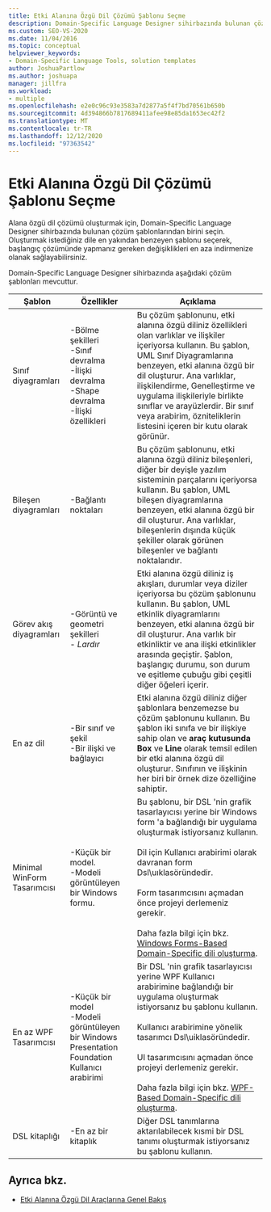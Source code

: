 ```yaml
---
title: Etki Alanına Özgü Dil Çözümü Şablonu Seçme
description: Domain-Specific Language Designer sihirbazında bulunan çözüm şablonlarından birini seçerek, etki alanına özgü dil çözümü oluşturmayı öğrenin.
ms.custom: SEO-VS-2020
ms.date: 11/04/2016
ms.topic: conceptual
helpviewer_keywords:
- Domain-Specific Language Tools, solution templates
author: JoshuaPartlow
ms.author: joshuapa
manager: jillfra
ms.workload:
- multiple
ms.openlocfilehash: e2e0c96c93e3583a7d2877a5f4f7bd70561b650b
ms.sourcegitcommit: 4d394866b7817689411afee98e85da1653ec42f2
ms.translationtype: MT
ms.contentlocale: tr-TR
ms.lasthandoff: 12/12/2020
ms.locfileid: "97363542"
---
```

# <a name="choosing-a-domain-specific-language-solution-template"></a>Etki Alanına Özgü Dil Çözümü Şablonu Seçme
Alana özgü dil çözümü oluşturmak için, Domain-Specific Language Designer sihirbazında bulunan çözüm şablonlarından birini seçin. Oluşturmak istediğiniz dile en yakından benzeyen şablonu seçerek, başlangıç çözümünde yapmanız gereken değişiklikleri en aza indirmenize olanak sağlayabilirsiniz.

 Domain-Specific Language Designer sihirbazında aşağıdaki çözüm şablonları mevcuttur.

|Şablon|Özellikler|Açıklama|
|-|-|-|
|Sınıf diyagramları|-Bölme şekilleri<br />-Sınıf devralma<br />-İlişki devralma<br />-Shape devralma<br />-İlişki özellikleri|Bu çözüm şablonunu, etki alanına özgü diliniz özellikleri olan varlıklar ve ilişkiler içeriyorsa kullanın. Bu şablon, UML Sınıf Diyagramlarına benzeyen, etki alanına özgü bir dil oluşturur. Ana varlıklar, ilişkilendirme, Genelleştirme ve uygulama ilişkileriyle birlikte sınıflar ve arayüzlerdir. Bir sınıf veya arabirim, özniteliklerin listesini içeren bir kutu olarak görünür.|
|Bileşen diyagramları|-Bağlantı noktaları|Bu çözüm şablonunu, etki alanına özgü diliniz bileşenleri, diğer bir deyişle yazılım sisteminin parçalarını içeriyorsa kullanın. Bu şablon, UML bileşen diyagramlarına benzeyen, etki alanına özgü bir dil oluşturur. Ana varlıklar, bileşenlerin dışında küçük şekiller olarak görünen bileşenler ve bağlantı noktalarıdır.|
|Görev akış diyagramları|-Görüntü ve geometri şekilleri<br />-   *Lardır*|Etki alanına özgü diliniz iş akışları, durumlar veya diziler içeriyorsa bu çözüm şablonunu kullanın. Bu şablon, UML etkinlik diyagramlarını benzeyen, etki alanına özgü bir dil oluşturur. Ana varlık bir etkinliktir ve ana ilişki etkinlikler arasında geçiştir. Şablon, başlangıç durumu, son durum ve eşitleme çubuğu gibi çeşitli diğer öğeleri içerir.|
|En az dil|-Bir sınıf ve şekil<br />-Bir ilişki ve bağlayıcı|Etki alanına özgü diliniz diğer şablonlara benzemezse bu çözüm şablonunu kullanın. Bu şablon iki sınıfa ve bir ilişkiye sahip olan ve **araç** **kutusunda Box** ve **Line** olarak temsil edilen bir etki alanına özgü dil oluşturur. Sınıfının ve ilişkinin her biri bir örnek dize özelliğine sahiptir.|
|Minimal WinForm Tasarımcısı|-Küçük bir model.<br />-Modeli görüntüleyen bir Windows formu.|Bu şablonu, bir DSL 'nin grafik tasarlayıcısı yerine bir Windows form 'a bağlandığı bir uygulama oluşturmak istiyorsanız kullanın.<br /><br /> Dil için Kullanıcı arabirimi olarak davranan form Dsl\uıklasöründedir.<br /><br /> Form tasarımcısını açmadan önce projeyi derlemeniz gerekir.<br /><br /> Daha fazla bilgi için bkz. [Windows Forms-Based Domain-Specific dili oluşturma](../modeling/creating-a-windows-forms-based-domain-specific-language.md).|
|En az WPF Tasarımcısı|-Küçük bir model<br />-Modeli görüntüleyen bir Windows Presentation Foundation Kullanıcı arabirimi|Bir DSL 'nin grafik tasarlayıcısı yerine WPF Kullanıcı arabirimine bağlandığı bir uygulama oluşturmak istiyorsanız bu şablonu kullanın.<br /><br /> Kullanıcı arabirimine yönelik tasarımcı Dsl\uiklasöründedir.<br /><br /> UI tasarımcısını açmadan önce projeyi derlemeniz gerekir.<br /><br /> Daha fazla bilgi için bkz. [WPF-Based Domain-Specific dili oluşturma](../modeling/creating-a-wpf-based-domain-specific-language.md).|
|DSL kitaplığı|-En az bir kitaplık|Diğer DSL tanımlarına aktarılabilecek kısmi bir DSL tanımı oluşturmak istiyorsanız bu şablonu kullanın.|

## <a name="see-also"></a>Ayrıca bkz.

- [Etki Alanına Özgü Dil Araçlarına Genel Bakış](../modeling/overview-of-domain-specific-language-tools.md)
